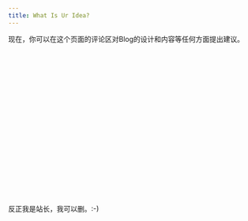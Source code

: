```yaml
---
title: What Is Ur Idea?
---
```


<p class="indent">现在，你可以在这个页面的评论区对Blog的设计和内容等任何方面提出建议。</p>
<p class="indent"><br/></p>
<p class="indent"><br/></p>
<p class="indent"><br/></p>
<p class="indent"><br/></p>
<p class="indent"><br/></p>
<p class="indent"><br/></p>
<p class="indent"><br/></p>
<p class="indent"><br/></p>
<p class="indent"><br/></p>
<p class="indent"><br/></p>
<p class="indent">反正我是站长，我可以删。:-)</p>